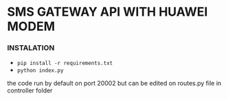 # SMS GATEWAY API WITH HUAWEI MODEM

### INSTALATION

- `pip install -r requirements.txt`
- `python index.py`

the code run by default on port 20002 but can be edited on routes.py file in controller folder
